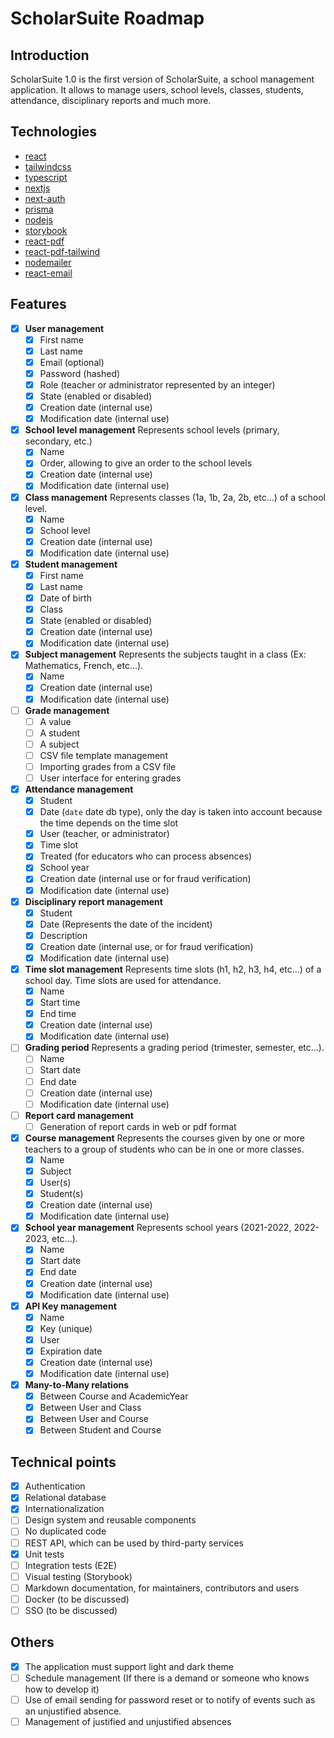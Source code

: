 # ScholarSuite Roadmap

## Introduction

ScholarSuite 1.0 is the first version of ScholarSuite, a school management application. It allows to manage users, school levels, classes, students, attendance, disciplinary reports and much more.

## Technologies

- [react](https://reactjs.org/)
- [tailwindcss](https://tailwindcss.com/)
- [typescript](https://www.typescriptlang.org/)
- [nextjs](https://nextjs.org/)
- [next-auth](https://next-auth.js.org/)
- [prisma](https://www.prisma.io/)
- [nodejs](https://nodejs.org/)
- [storybook](https://storybook.js.org/)
- [react-pdf](https://react-pdf.org/)
- [react-pdf-tailwind](https://www.npmjs.com/package/react-pdf-tailwind)
- [nodemailer](https://nodemailer.com/)
- [react-email](https://nodemailer.com)

## Features

- [x] **User management**
  - [x] First name
  - [x] Last name
  - [x] Email (optional)
  - [x] Password (hashed)
  - [x] Role (teacher or administrator represented by an integer)
  - [x] State (enabled or disabled)
  - [x] Creation date (internal use)
  - [x] Modification date (internal use)
- [x] **School level management**
      Represents school levels (primary, secondary, etc.)
  - [x] Name
  - [x] Order, allowing to give an order to the school levels
  - [x] Creation date (internal use)
  - [x] Modification date (internal use)
- [x] **Class management**
      Represents classes (1a, 1b, 2a, 2b, etc...) of a school level.
  - [x] Name
  - [x] School level
  - [x] Creation date (internal use)
  - [x] Modification date (internal use)
- [x] **Student management**
  - [x] First name
  - [x] Last name
  - [x] Date of birth
  - [x] Class
  - [x] State (enabled or disabled)
  - [x] Creation date (internal use)
  - [x] Modification date (internal use)
- [x] **Subject management**
      Represents the subjects taught in a class (Ex: Mathematics, French, etc...).
  - [x] Name
  - [x] Creation date (internal use)
  - [x] Modification date (internal use)
- [ ] **Grade management**
  - [ ] A value
  - [ ] A student
  - [ ] A subject
  - [ ] CSV file template management
  - [ ] Importing grades from a CSV file
  - [ ] User interface for entering grades
- [x] **Attendance management**
  - [x] Student
  - [x] Date (`date` date db type), only the day is taken into account because the time depends on the time slot
  - [x] User (teacher, or administrator)
  - [x] Time slot
  - [x] Treated (for educators who can process absences)
  - [x] School year
  - [x] Creation date (internal use or for fraud verification)
  - [x] Modification date (internal use)
- [x] **Disciplinary report management**
  - [x] Student
  - [x] Date (Represents the date of the incident)
  - [x] Description
  - [x] Creation date (internal use, or for fraud verification)
  - [x] Modification date (internal use)
- [x] **Time slot management**
      Represents time slots (h1, h2, h3, h4, etc...) of a school day. Time slots are used for attendance.
  - [x] Name
  - [x] Start time
  - [x] End time
  - [x] Creation date (internal use)
  - [x] Modification date (internal use)
- [ ] **Grading period**
      Represents a grading period (trimester, semester, etc...).
  - [ ] Name
  - [ ] Start date
  - [ ] End date
  - [ ] Creation date (internal use)
  - [ ] Modification date (internal use)
- [ ] **Report card management**
  - [ ] Generation of report cards in web or pdf format
- [x] **Course management**
      Represents the courses given by one or more teachers to a group of students who can be in one or more classes.
  - [x] Name
  - [x] Subject
  - [x] User(s)
  - [x] Student(s)
  - [x] Creation date (internal use)
  - [x] Modification date (internal use)
- [x] **School year management**
      Represents school years (2021-2022, 2022-2023, etc...).
  - [x] Name
  - [x] Start date
  - [x] End date
  - [x] Creation date (internal use)
  - [x] Modification date (internal use)
- [x] **API Key management**
  - [x] Name
  - [x] Key (unique)
  - [x] User
  - [x] Expiration date
  - [x] Creation date (internal use)
  - [x] Modification date (internal use)
- [x] **Many-to-Many relations**
  - [x] Between Course and AcademicYear
  - [x] Between User and Class
  - [x] Between User and Course
  - [x] Between Student and Course

## Technical points

- [x] Authentication
- [x] Relational database
- [x] Internationalization
- [ ] Design system and reusable components
- [ ] No duplicated code
- [ ] REST API, which can be used by third-party services
- [x] Unit tests
- [ ] Integration tests (E2E)
- [ ] Visual testing (Storybook)
- [ ] Markdown documentation, for maintainers, contributors and users
- [ ] Docker (to be discussed)
- [ ] SSO (to be discussed)

## Others

- [x] The application must support light and dark theme
- [ ] Schedule management (If there is a demand or someone who knows how to develop it)
- [ ] Use of email sending for password reset or to notify of events such as an unjustified absence.
- [ ] Management of justified and unjustified absences
